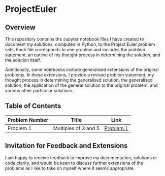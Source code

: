 # ProjectEuler

## Overview 

This repository contains the Jupyter notebook files I have created to document my solutions, computed in Python, to the Project Euler problem sets. Each file corresponds to one problem and includes the problem statement, an outline of my thought process in determining the solution, and the solution itself.

Additionally, some notebooks include generalised extensions of the original problems. In these extensions, I provide a revised problem statement, my thought process in determining the generalised solution, the generalised solution, the application of the general solution to the original problem, and various other particular solutions.

## Table of Contents

| Problem Number | Title                          | Link                                          |
|----------------|--------------------------------|-----------------------------------------------|
| Problem 1      | Multiples of 3 and 5           | [Problem 1](ProjectEulerSolutions/Problem1.ipynb) |

## Invitation for Feedback and Extensions

I am happy to receive feedback to improve my documentation, solutions or code clarity, and would be keen to discuss further extensions of the problems as I like to take on myself where it seems appropriate.
